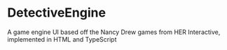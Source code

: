 # DetectiveEngine
A game engine UI based off the Nancy Drew games from HER Interactive, implemented in HTML and TypeScript

